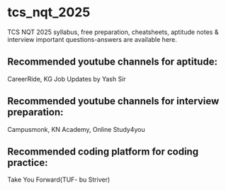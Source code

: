 # tcs_nqt_2025

TCS NQT 2025 syllabus, free preparation, cheatsheets, aptitude notes & interview important questions-answers are available here.

## Recommended youtube channels for aptitude:
CareerRide, KG Job Updates by Yash Sir

## Recommended youtube channels for interview preparation: 
Campusmonk, KN Academy, Online Study4you

## Recommended coding platform for coding practice: 
Take You Forward(TUF- bu Striver)
